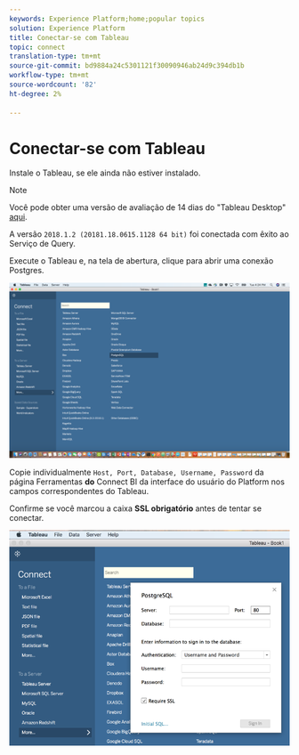 ```yaml
---
keywords: Experience Platform;home;popular topics
solution: Experience Platform
title: Conectar-se com Tableau
topic: connect
translation-type: tm+mt
source-git-commit: bd9884a24c5301121f30090946ab24d9c394db1b
workflow-type: tm+mt
source-wordcount: '82'
ht-degree: 2%

---
```



# Conectar-se com Tableau

Instale o Tableau, se ele ainda não estiver instalado.

>[!NOTE]
>
>Você pode obter uma versão de avaliação de 14 dias do &quot;Tableau Desktop&quot; [aqui](https://www.tableau.com/products/desktop/download).
>    
> A versão `2018.1.2 (20181.18.0615.1128 64 bit)` foi conectada com êxito ao Serviço de Query.

Execute o Tableau e, na tela de abertura, clique para abrir uma conexão Postgres.

![Imagem](../images/clients/tableau/open-connection.png)

Copie individualmente `Host, Port, Database, Username, Password` da página Ferramentas **do** Connect BI da interface do usuário do Platform nos campos correspondentes do Tableau.

Confirme se você marcou a caixa **SSL obrigatório** antes de tentar se conectar.

![Imagem](../images/clients/tableau/ssl-required.png)